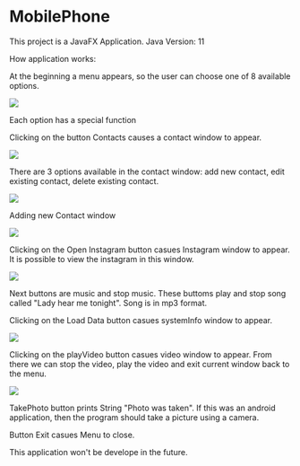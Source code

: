 # MobilePhone

This project is a JavaFX Application.
Java Version: 11

How application works:

At the beginning a menu appears, so the user can choose one of 8 available options.



![](https://raw.githubusercontent.com/JacekKaczmarek10/Moblie_Phone/master/ScreenShots_1/menu.png?token=AN3NZCAHNYDDPKQTRYA4GHS6QNYIO)


Each option has a special function

Clicking on the button Contacts causes a contact window to appear.

![](https://raw.githubusercontent.com/JacekKaczmarek10/Moblie_Phone/master/ScreenShots_1/contacts.png?token=AN3NZCGCWV65LWEN2BABHB26QNYO6)


There are 3 options available in the contact window:
add new contact, edit existing contact, delete existing contact.

![](https://raw.githubusercontent.com/JacekKaczmarek10/Moblie_Phone/master/ScreenShots_1/contact_functions.png?token=AN3NZCAJOMM3EYFHVUXP7426QNYRM)

Adding new Contact window

![](https://raw.githubusercontent.com/JacekKaczmarek10/Moblie_Phone/master/ScreenShots_1/addcontact.png?token=AN3NZCFQGNRS37ES4RRZ5QS6QNYTM)


Clicking on the Open Instagram button casues Instagram window to appear.
It is possible to view the instagram in this window.

![](https://raw.githubusercontent.com/JacekKaczmarek10/Moblie_Phone/master/ScreenShots_1/instagram.png?token=AN3NZCGAOKXY4IBFDK5QNRS6QNYWY)

Next buttons are music and stop music. These buttoms play and stop song called "Lady hear me tonight". Song is in mp3 format.

Clicking on the Load Data button casues systemInfo window to appear.

![](https://raw.githubusercontent.com/JacekKaczmarek10/Moblie_Phone/master/ScreenShots_1/systeminfo.png?token=AN3NZCC7VV6F4LW7LQOEXHC6QNYYM)


Clicking on the playVideo button casues video window to appear.
From there we can stop the video, play the video and exit current window back to the menu.

![](https://raw.githubusercontent.com/JacekKaczmarek10/Moblie_Phone/master/ScreenShots_1/video.png?token=AN3NZCDERRLNNOXCOXUIG4K6QNYZS)

TakePhoto button prints String "Photo was taken". If this was an android application, then the program should take a picture using a camera.

Button Exit casues Menu to close.

This application won't be develope in the future. 


